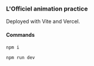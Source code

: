 ### L'Officiel animation practice

Deployed with Vite and Vercel.

#### Commands

`npm i`

`npm run dev`
